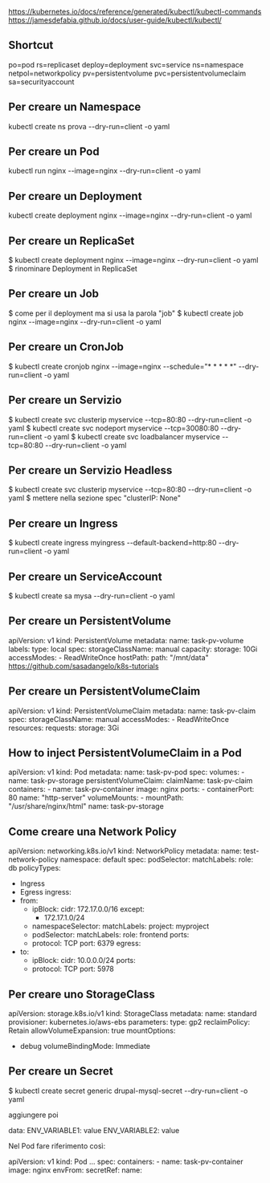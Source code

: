 https://kubernetes.io/docs/reference/generated/kubectl/kubectl-commands
https://jamesdefabia.github.io/docs/user-guide/kubectl/kubectl/

Shortcut
--------
po=pod
rs=replicaset
deploy=deployment
svc=service
ns=namespace
netpol=networkpolicy
pv=persistentvolume
pvc=persistentvolumeclaim
sa=securityaccount


Per creare un Namespace
-----------------------
kubectl create ns prova --dry-run=client -o yaml

Per creare un Pod
-----------------
kubectl run nginx --image=nginx --dry-run=client -o yaml

Per creare un Deployment
------------------------
kubectl create deployment nginx --image=nginx --dry-run=client -o yaml

Per creare un ReplicaSet
------------------------
$ kubectl create deployment nginx --image=nginx --dry-run=client -o yaml
$ rinominare Deployment in ReplicaSet

Per creare un Job
-----------------
$ come per il deployment ma si usa la parola "job"
$ kubectl create job nginx --image=nginx --dry-run=client -o yaml

Per creare un CronJob
---------------------
$ kubectl create cronjob nginx --image=nginx --schedule="* * * * *" --dry-run=client -o yaml

Per creare un Servizio
----------------------
$ kubectl create svc clusterip myservice --tcp=80:80 --dry-run=client -o yaml
$ kubectl create svc nodeport myservice --tcp=30080:80 --dry-run=client -o yaml
$ kubectl create svc loadbalancer myservice --tcp=80:80 --dry-run=client -o yaml

Per creare un Servizio Headless
-------------------------------
$ kubectl create svc clusterip myservice --tcp=80:80 --dry-run=client -o yaml
$ mettere nella sezione spec "clusterIP: None"

Per creare un Ingress
---------------------
$ kubectl create ingress myingress --default-backend=http:80 --dry-run=client -o yaml

Per creare un ServiceAccount
----------------------------
$ kubectl create sa mysa --dry-run=client -o yaml

Per creare un PersistentVolume
------------------------------
apiVersion: v1
kind: PersistentVolume
metadata:
  name: task-pv-volume
  labels:
    type: local
spec:
  storageClassName: manual
  capacity:
    storage: 10Gi
  accessModes:
    - ReadWriteOnce
  hostPath:
    path: "/mnt/data"
  https://github.com/sasadangelo/k8s-tutorials

Per creare un PersistentVolumeClaim
-----------------------------------
apiVersion: v1
kind: PersistentVolumeClaim
metadata:
  name: task-pv-claim
spec:
  storageClassName: manual
  accessModes:
    - ReadWriteOnce
  resources:
    requests:
      storage: 3Gi

How to inject PersistentVolumeClaim in a Pod
--------------------------------------------
apiVersion: v1
kind: Pod
metadata:
  name: task-pv-pod
spec:
  volumes:
    - name: task-pv-storage
      persistentVolumeClaim:
        claimName: task-pv-claim
  containers:
    - name: task-pv-container
      image: nginx
      ports:
        - containerPort: 80
          name: "http-server"
      volumeMounts:
        - mountPath: "/usr/share/nginx/html"
          name: task-pv-storage

Come creare una Network Policy
------------------------------
apiVersion: networking.k8s.io/v1
kind: NetworkPolicy
metadata:
  name: test-network-policy
  namespace: default
spec:
  podSelector:
    matchLabels:
      role: db
  policyTypes:
  - Ingress
  - Egress
  ingress:
  - from:
    - ipBlock:
        cidr: 172.17.0.0/16
        except:
        - 172.17.1.0/24
    - namespaceSelector:
        matchLabels:
          project: myproject
    - podSelector:
        matchLabels:
          role: frontend
    ports:
    - protocol: TCP
      port: 6379
  egress:
  - to:
    - ipBlock:
        cidr: 10.0.0.0/24
    ports:
    - protocol: TCP
      port: 5978

Per creare uno StorageClass
---------------------------
apiVersion: storage.k8s.io/v1
kind: StorageClass
metadata:
  name: standard
provisioner: kubernetes.io/aws-ebs
parameters:
  type: gp2
reclaimPolicy: Retain
allowVolumeExpansion: true
mountOptions:
  - debug
volumeBindingMode: Immediate

Per creare un Secret
--------------------
$ kubectl create secret generic drupal-mysql-secret --dry-run=client -o yaml

aggiungere poi

data:
  ENV_VARIABLE1: value
  ENV_VARIABLE2: value


Nel Pod fare riferimento così:

apiVersion: v1
kind: Pod
  ...
spec:
  containers:
    - name: task-pv-container
      image: nginx
      envFrom:
        secretRef:
          name: 

